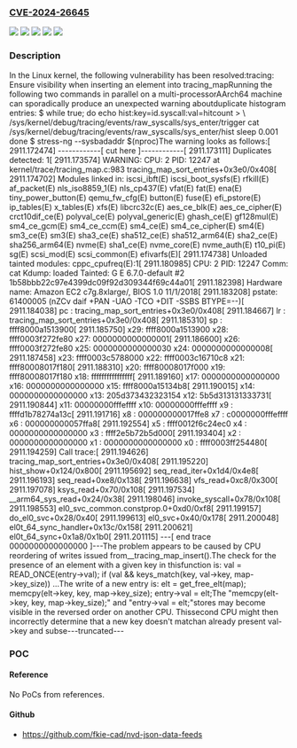 ### [CVE-2024-26645](https://cve.mitre.org/cgi-bin/cvename.cgi?name=CVE-2024-26645)
![](https://img.shields.io/static/v1?label=Product&message=Linux&color=blue)
![](https://img.shields.io/static/v1?label=Version&message=&color=brightgreen)
![](https://img.shields.io/static/v1?label=Version&message=4.17%20&color=brightgreen)
![](https://img.shields.io/static/v1?label=Version&message=c193707dde77ace92a649cd59a17e105e2fbeaef%20&color=brightgreen)
![](https://img.shields.io/static/v1?label=Vulnerability&message=n%2Fa&color=blue)

### Description

In the Linux kernel, the following vulnerability has been resolved:tracing: Ensure visibility when inserting an element into tracing_mapRunning the following two commands in parallel on a multi-processorAArch64 machine can sporadically produce an unexpected warning aboutduplicate histogram entries: $ while true; do     echo hist:key=id.syscall:val=hitcount > \       /sys/kernel/debug/tracing/events/raw_syscalls/sys_enter/trigger     cat /sys/kernel/debug/tracing/events/raw_syscalls/sys_enter/hist     sleep 0.001   done $ stress-ng --sysbadaddr $(nproc)The warning looks as follows:[ 2911.172474] ------------[ cut here ]------------[ 2911.173111] Duplicates detected: 1[ 2911.173574] WARNING: CPU: 2 PID: 12247 at kernel/trace/tracing_map.c:983 tracing_map_sort_entries+0x3e0/0x408[ 2911.174702] Modules linked in: iscsi_ibft(E) iscsi_boot_sysfs(E) rfkill(E) af_packet(E) nls_iso8859_1(E) nls_cp437(E) vfat(E) fat(E) ena(E) tiny_power_button(E) qemu_fw_cfg(E) button(E) fuse(E) efi_pstore(E) ip_tables(E) x_tables(E) xfs(E) libcrc32c(E) aes_ce_blk(E) aes_ce_cipher(E) crct10dif_ce(E) polyval_ce(E) polyval_generic(E) ghash_ce(E) gf128mul(E) sm4_ce_gcm(E) sm4_ce_ccm(E) sm4_ce(E) sm4_ce_cipher(E) sm4(E) sm3_ce(E) sm3(E) sha3_ce(E) sha512_ce(E) sha512_arm64(E) sha2_ce(E) sha256_arm64(E) nvme(E) sha1_ce(E) nvme_core(E) nvme_auth(E) t10_pi(E) sg(E) scsi_mod(E) scsi_common(E) efivarfs(E)[ 2911.174738] Unloaded tainted modules: cppc_cpufreq(E):1[ 2911.180985] CPU: 2 PID: 12247 Comm: cat Kdump: loaded Tainted: G            E      6.7.0-default #2 1b58bbb22c97e4399dc09f92d309344f69c44a01[ 2911.182398] Hardware name: Amazon EC2 c7g.8xlarge/, BIOS 1.0 11/1/2018[ 2911.183208] pstate: 61400005 (nZCv daif +PAN -UAO -TCO +DIT -SSBS BTYPE=--)[ 2911.184038] pc : tracing_map_sort_entries+0x3e0/0x408[ 2911.184667] lr : tracing_map_sort_entries+0x3e0/0x408[ 2911.185310] sp : ffff8000a1513900[ 2911.185750] x29: ffff8000a1513900 x28: ffff0003f272fe80 x27: 0000000000000001[ 2911.186600] x26: ffff0003f272fe80 x25: 0000000000000030 x24: 0000000000000008[ 2911.187458] x23: ffff0003c5788000 x22: ffff0003c16710c8 x21: ffff80008017f180[ 2911.188310] x20: ffff80008017f000 x19: ffff80008017f180 x18: ffffffffffffffff[ 2911.189160] x17: 0000000000000000 x16: 0000000000000000 x15: ffff8000a15134b8[ 2911.190015] x14: 0000000000000000 x13: 205d373432323154 x12: 5b5d313131333731[ 2911.190844] x11: 00000000fffeffff x10: 00000000fffeffff x9 : ffffd1b78274a13c[ 2911.191716] x8 : 000000000017ffe8 x7 : c0000000fffeffff x6 : 000000000057ffa8[ 2911.192554] x5 : ffff0012f6c24ec0 x4 : 0000000000000000 x3 : ffff2e5b72b5d000[ 2911.193404] x2 : 0000000000000000 x1 : 0000000000000000 x0 : ffff0003ff254480[ 2911.194259] Call trace:[ 2911.194626]  tracing_map_sort_entries+0x3e0/0x408[ 2911.195220]  hist_show+0x124/0x800[ 2911.195692]  seq_read_iter+0x1d4/0x4e8[ 2911.196193]  seq_read+0xe8/0x138[ 2911.196638]  vfs_read+0xc8/0x300[ 2911.197078]  ksys_read+0x70/0x108[ 2911.197534]  __arm64_sys_read+0x24/0x38[ 2911.198046]  invoke_syscall+0x78/0x108[ 2911.198553]  el0_svc_common.constprop.0+0xd0/0xf8[ 2911.199157]  do_el0_svc+0x28/0x40[ 2911.199613]  el0_svc+0x40/0x178[ 2911.200048]  el0t_64_sync_handler+0x13c/0x158[ 2911.200621]  el0t_64_sync+0x1a8/0x1b0[ 2911.201115] ---[ end trace 0000000000000000 ]---The problem appears to be caused by CPU reordering of writes issued from__tracing_map_insert().The check for the presence of an element with a given key in thisfunction is: val = READ_ONCE(entry->val); if (val && keys_match(key, val->key, map->key_size)) ...The write of a new entry is: elt = get_free_elt(map); memcpy(elt->key, key, map->key_size); entry->val = elt;The "memcpy(elt->key, key, map->key_size);" and "entry->val = elt;"stores may become visible in the reversed order on another CPU. Thissecond CPU might then incorrectly determine that a new key doesn't matchan already present val->key and subse---truncated---

### POC

#### Reference
No PoCs from references.

#### Github
- https://github.com/fkie-cad/nvd-json-data-feeds

